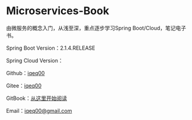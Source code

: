 # Microservices-Book
由微服务的概念入门，从浅至深，重点逐步学习Spring Boot/Cloud，笔记电子书。

Spring Boot Version：2.1.4.RELEASE

Spring Cloud Version：

Github：[iqeq00](https://github.com/iqeq00)

Gitee：[iqeq00](https://gitee.com/iqeq00)

GitBook：[从这里开始阅读](https://iqeq00.gitbook.io/microservices-book/microservices)

Email：[iqeq00@gmail.com](mailto:iqeq00@gmail.com)

